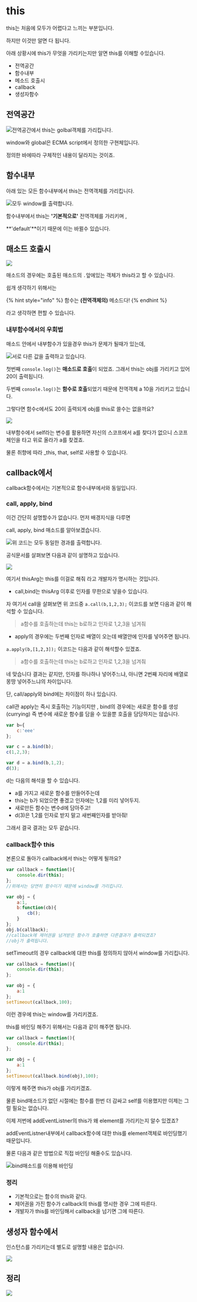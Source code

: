 # this

this는 처음에 모두가 어렵다고 느끼는 부분입니다. 

하지만 이것만 알면 다 됩니다. 

아래 상황시에 this가 무엇을 가리키는지만 알면 this를 이해할 수있습니다.

* 전역공간
* 함수내부
* 메소드 호출시
* callback
* 생성자함수

## 전역공간

![&#xC804;&#xC5ED;&#xACF5;&#xAC04;&#xC5D0;&#xC11C; this&#xB294; golbal&#xAC1D;&#xCCB4;&#xB97C; &#xAC00;&#xB9AC;&#xD0B5;&#xB2C8;&#xB2E4;.](.gitbook/assets/image%20%2875%29.png)

window와 global은 ECMA script에서 정의한 구현체입니다. 

정의한 바에따라 구체적인 내용이 달라지는 것이죠.



## 함수내부

아래 있는 모든 함수내부에서 this는 전역객체를 가리킵니다.

![&#xBAA8;&#xB450; window&#xB97C; &#xCD9C;&#xB825;&#xD569;&#xB2C8;&#xB2E4;.](.gitbook/assets/image%20%2856%29.png)

함수내부에서 this는 **'기본적으로'** 전역객체를 가리키며 ,

**'default'**이기 때문에 이는 바뀔수 있습니다.



## 매소드 호출시

![](.gitbook/assets/image%20%2851%29.png)

매소드의 경우에는 호출된 매소드의 `.`앞에있는 객체가 this라고 할 수 있습니다.

쉽개 생각하기 위해서는 

{% hint style="info" %}
함수는 **\(전역객체의\)** 메소드다!
{% endhint %}

라고 생각하면 편할 수 있습니다.

### 내부함수에서의 우회법

매소드 안에서 내부함수가 있을경우 this가 문제가 될때가 있는데, 

![&#xC11C;&#xB85C; &#xB2E4;&#xB978; &#xAC12;&#xC744; &#xCD9C;&#xB825;&#xD558;&#xACE0; &#xC788;&#xC2B5;&#xB2C8;&#xB2E4;.](.gitbook/assets/image%20%2855%29.png)

첫번째 `console.log()`는 **매소드로 호출**이 되었죠. 그래서 this는 obj를 가리키고 있어 20이 출력됩니다. 

두번째 `console.log()`는 **함수로 호출**되었기 때문에 전역객체 a 10을 가리키고 있습니다.

그렇다면 함수c에서도 20이 출력되게 obj를 this로 쓸수는 없을까요? 

![](.gitbook/assets/image%20%2868%29.png)

내부함수에서 self라는 변수를 활용하면 자신의 스코프에서 a를 찾다가 없으니 스코프체인을 타고 위로 올라가 a를 찾겠죠.

물론 취향에 따라 \_this, that, self로 사용할 수 있습니다. 



## callback에서

callback함수에서는 기본적으로 함수내부에서와 동일입니다. 

### call, apply, bind

이건 간단히 설명할수가 없습니다. 먼저 배경지식을 다루면

call, apply, bind 매소드를 알아보겠습니다. 

![&#xC704; &#xCF54;&#xB4DC;&#xB294; &#xBAA8;&#xB450; &#xB3D9;&#xC77C;&#xD55C; &#xACBD;&#xACFC;&#xB97C; &#xCD9C;&#xB825;&#xD569;&#xB2C8;&#xB2E4;. ](.gitbook/assets/image%20%2841%29.png)

공식문서를 살펴보면 다음과 같이 설명하고 있습니다.

![](.gitbook/assets/image%20%2822%29.png)

여기서 thisArg는 this를 이걸로 해줘 라고 개발자가 명시하는 것입니다.

* call,bind는 thisArg 이후로 인자를 무한으로 넣을수 있습니다. 

자 여기서 call을 살펴보면 위 코드중 `a.call(b,1,2,3);` 이코드를 보면 다음과 같이 해석할 수 있습니다.

> a함수를 호출하는데 this는 b로하고 인자로 1,2,3을 넘겨줘



* apply의 경우에는 두번째 인자로 배열이 오는데 배열안에 인자를 넣어주면 됩니다.

 `a.apply(b,[1,2,3]);` 이코드는 다음과 같이 해석할수 있겠죠.

> a함수를 호출하는데 this는 b로하고 인자로 1,2,3을 넘겨줘

네 맞습니다 결과는 같지만, 인자를 하나하나 넣어주느냐, 아니면 2번째 자리에 배열로 몽땅 넣어주느냐의 차이입니다. 



단, call/apply와 bind에는 차이점이 하나 있습니다. 

call관 apply는 즉시 호출하는 기능이지만 , bind의 경우에는 새로운 함수를 생성\(currying\) 즉 변수에 새로운 함수를 담을 수 있을뿐 호출을 담당하지는 않습니다.

```javascript
var b={
	c:'eee'
};

var c = a.bind(b);
c(1,2,3);

var d = a.bind(b,1,2);
d(3);
```

d는 다음의 해석을 할 수 있습니다.

* a를 가지고 새로운 함수를 만들어주는데
* this는 b가 되었으면 좋겠고 인자에는 1,2를 미리 넣어두지. 
* 새로만든 함수는 변수d에 담아주고!
* d\(3\)은 1,2를 인자로 받지 말고 새번째인자를 받아줘! 

그래서 결국 결과는 모두 같습니다.

### callback함수 this

본론으로 돌아가 callback에서 this는 어떻게 될까요? 

```javascript
var callback = function(){
	console.dir(this);  
};
//위에서는 당연히 함수이기 때문에 window를 가리킵니다.

var obj = {
	a:1,
	b:function(cb){
		cb();
	}
};
obj.b(callback);
//callback에 제어권을 넘겨받은 함수가 호출하면 다른결과가 출력되겠죠?
//obj가 출력됩니다. 
```



setTimeout의 경우 callback에 대한 this를 정의하지 않아서 window를 가리킵니다.

```javascript
var callback = function(){
	console.dir(this);
};

var obj = {
	a:1
};
setTimeout(callback,100);
```

이런 경우에 this는 window를 가리키겠죠. 

this를 바인딩 해주기 위해서는 다음과 같이 해주면 됩니다. 

```javascript
var callback = function(){
	console.dir(this);
};

var obj = {
	a:1
};
setTimeout(callback.bind(obj),100);
```

이렇게 해주면 this가 obj를 가리키겠죠. 

물론 bind매소드가 없던 시절에는 함수를 한번 더 감싸고 self를 이용했지만 이제는 그럴 필요는 없습니다. 

이제 저번에 addEventListner의 this가 왜 element를 가리키는지 알수 있겠죠? 

addEventListner내부에서 callback함수에 대한 this를 element객체로 바인딩했기 때문입니다. 

물론 다음과 같은 방법으로 직접 바인딩 해줄수도 있습니다. 

![bind&#xB9E4;&#xC18C;&#xB4DC;&#xB97C; &#xC774;&#xC6A9;&#xD574; &#xBC14;&#xC778;&#xB529;](.gitbook/assets/image%20%288%29.png)

### 정리

* 기본적으로는 함수의 this와 같다.
* 제어권을 가진 함수가 callback의 this를 명시한 경우 그에 따른다. 
* 개발자가 this를 바인딩해서 callback을 넘기면 그에 따른다. 

## 생성자 함수에서

인스턴스를 가리키는데 별도로 설명할 내용은 없습니다. 

![](.gitbook/assets/image%20%2860%29.png)



## 정리

![](.gitbook/assets/image%20%2847%29.png)



